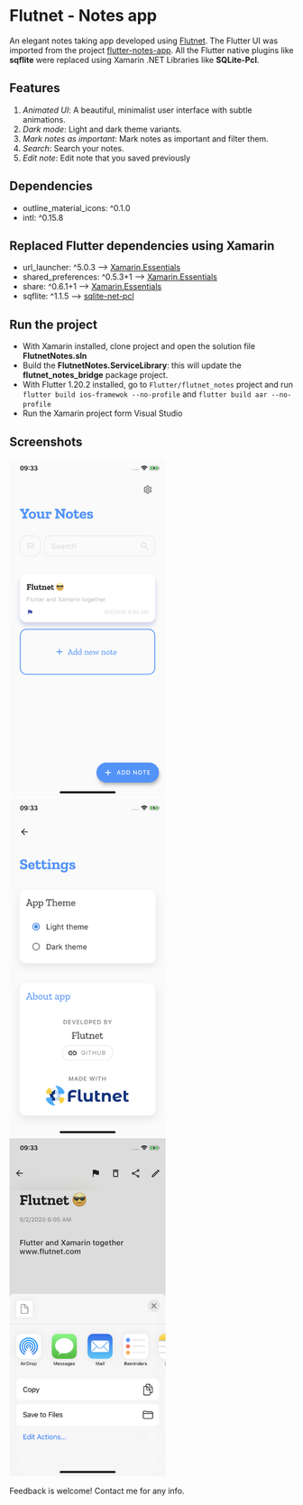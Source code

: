 # Flutnet - Notes app

An elegant notes taking app developed using [Flutnet](https://www.flutnet.com). The Flutter UI was imported from the project [flutter-notes-app](https://github.com/roshanrahman/flutter-notes-app). All the Flutter native plugins like **sqflite** were replaced using Xamarin .NET Libraries like **SQLite-Pcl**. 

## Features
1. *Animated UI*: A beautiful, minimalist user interface with subtle animations.
2. *Dark mode*: Light and dark theme variants.
3. *Mark notes as important*: Mark notes as important and filter them.
4. *Search*: Search your notes.
5. *Edit note*: Edit note that you saved previously

## Dependencies
- outline_material_icons: ^0.1.0
- intl: ^0.15.8

## Replaced Flutter dependencies using Xamarin
- url_launcher: ^5.0.3 --> [Xamarin.Essentials](https://www.nuget.org/packages/Xamarin.Essentials/)
- shared_preferences: ^0.5.3+1 --> [Xamarin.Essentials](https://www.nuget.org/packages/Xamarin.Essentials/)
- share: ^0.6.1+1 --> [Xamarin.Essentials](https://www.nuget.org/packages/Xamarin.Essentials/)
- sqflite: ^1.1.5 --> [sqlite-net-pcl](https://www.nuget.org/packages/sqlite-net-pcl/)

## Run the project
- With Xamarin installed, clone project and open the solution file **FlutnetNotes.sln**
- Build the **FlutnetNotes.ServiceLibrary**: this will update the **flutnet_notes_bridge** package project.
- With Flutter 1.20.2 installed, go to `Flutter/flutnet_notes` project and run `flutter build ios-framewok --no-profile` and `flutter build aar --no-profile`
- Run the Xamarin project form Visual Studio

## Screenshots
<img src="github_assets/screenshot1.png" height="600">
<img src="github_assets/screenshot2.png" height="600">
<img src="github_assets/screenshot3.png" height="600">

Feedback is welcome! Contact me for any info.


